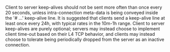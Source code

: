 Client to server keep-alives should not be sent more often than once every 
20 seconds, unless intra-connection meta-data is being conveyed inside the 
'# ...' keep-alive line. It is suggested that clients send a keep-alive line 
at least once every 24h, with typical rates in the 10m-1h range. Client to
server keep-alives are purely optional; servers may instead choose to 
implement client time-out based on their L4 TCP behavior, and clients may 
instead choose to tolerate being periodically dropped from the server as an 
inactive connection.  
